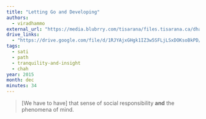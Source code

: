 ```yaml
---
title: "Letting Go and Developing"
authors:
  - viradhammo
external_url: "https://media.blubrry.com/tisarana/files.tisarana.ca/dhamma_talks/indiv/Vir/OBS_Fridays_and_DOM/AV_DOM_04_25_15_Letting_Go_and_Developing.mp3"
drive_links: 
  - "https://drive.google.com/file/d/1RJYAjxGHgk1IZ3w5SFLjLSxDOKsoBkPD/view?usp=drivesdk"
tags:
  - sati
  - path
  - tranquility-and-insight
  - chah
year: 2015
month: dec
minutes: 34
---
```


> [We have to have] that sense of social responsibility **and** the phenomena of mind.
